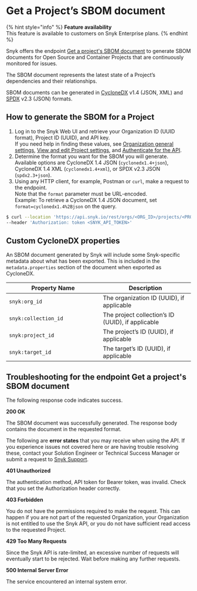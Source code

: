 # Get a Project’s SBOM document

{% hint style="info" %}
**Feature availability**\
This feature is available to customers on Snyk Enterprise plans.
{% endhint %}

Snyk offers the endpoint [Get a project's SBOM document](../reference/sbom.md) to generate SBOM documents for Open Source and Container Projects that are continuously monitored for issues.&#x20;

The SBOM document represents the latest state of a Project’s dependencies and their relationships.

SBOM documents can be generated in [CycloneDX](https://cyclonedx.org/) v1.4 (JSON, XML) and [SPDX](https://spdx.dev/) v2.3 (JSON) formats.

## How to generate the SBOM for a Project

1. Log in to the Snyk Web UI and retrieve your Organization ID (UUID format), Project ID (UUID), and API key.\
   If you need help in finding these values, see [Organization general settings](../../snyk-admin/groups-and-organizations/organizations/organization-general-settings.md), [View and edit Project settings](../../snyk-admin/snyk-projects/view-and-edit-project-settings.md), and [Authenticate for the API](../rest-api/authentication-for-api/authenticate-for-the-api.md).
2. Determine the format you want for the SBOM you will generate.\
   Available options are CycloneDX 1.4 JSON (`cyclonedx1.4+json`), CycloneDX 1.4 XML (`cyclonedx1.4+xml`), or SPDX v2.3 JSON (`spdx2.3+json`).
3. Using any HTTP client, for example, Postman or `curl`, make a request to the endpoint.\
   Note that the `format` parameter must be URL-encoded.\
   Example: To retrieve a CycloneDX 1.4 JSON document, set `format=cyclonedx1.4%2Bjson` on the query.

```bash
$ curl --location 'https://api.snyk.io/rest/orgs/<ORG_ID>/projects/<PROJECT_ID>/sbom?version=2024-03-12&format=<SBOM_FORMAT>' \
--header 'Authorization: token <SNYK_API_TOKEN>'
```

## Custom CycloneDX properties

An SBOM document generated by Snyk will include some Snyk-specific metadata about what has been exported. This is included in the `metadata.properties` section of the document when exported as CycloneDX.

<table><thead><tr><th width="240">Property Name</th><th>Description</th></tr></thead><tbody><tr><td><code>snyk:org_id</code></td><td>The organization ID (UUID), if applicable</td></tr><tr><td><code>snyk:collection_id</code></td><td>The project collection’s ID (UUID), if applicable</td></tr><tr><td><code>snyk:project_id</code></td><td>The project’s ID (UUID), if applicable</td></tr><tr><td><code>snyk:target_id</code></td><td>The target’s ID (UUID), if applicable</td></tr></tbody></table>

## Troubleshooting for the endpoint Get a project's SBOM document

The following response code indicates success.

**200 OK**

The SBOM document was successfully generated. The response body contains the document in the requested format.

The following are **error states** that you may receive when using the API. If you experience issues not covered here or are having trouble resolving these, contact your Solution Engineer or Technical Success Manager or submit a request to [Snyk Support](https://support.snyk.io/hc/en-us/requests/new).

**401 Unauthorized**

The authentication method, API token for Bearer token, was invalid. Check that you set the Authorization header correctly.

**403 Forbidden**

You do not have the permissions required to make the request. This can happen if you are not part of the requested Organization, your Organization is not entitled to use the Snyk API, or you do not have sufficient read access to the requested Project.

**429 Too Many Requests**

Since the Snyk API is rate-limited, an excessive number of requests will eventually start to be rejected. Wait before making any further requests.

**500 Internal Server Error**

The service encountered an internal system error.
